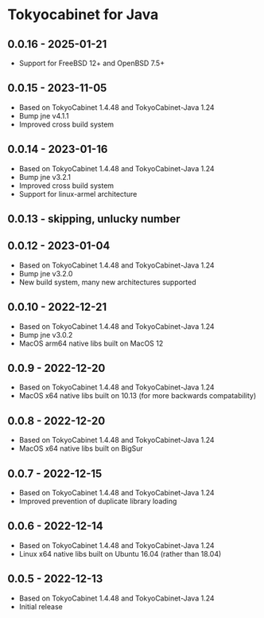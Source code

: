 # Tokyocabinet for Java

## 0.0.16 - 2025-01-21

 - Support for FreeBSD 12+ and OpenBSD 7.5+

## 0.0.15 - 2023-11-05
 - Based on TokyoCabinet 1.4.48 and TokyoCabinet-Java 1.24
 - Bump jne v4.1.1
 - Improved cross build system

## 0.0.14 - 2023-01-16
 - Based on TokyoCabinet 1.4.48 and TokyoCabinet-Java 1.24
 - Bump jne v3.2.1
 - Improved cross build system
 - Support for linux-armel architecture

## 0.0.13 - skipping, unlucky number

## 0.0.12 - 2023-01-04
 - Based on TokyoCabinet 1.4.48 and TokyoCabinet-Java 1.24
 - Bump jne v3.2.0
 - New build system, many new architectures supported

## 0.0.10 - 2022-12-21
 - Based on TokyoCabinet 1.4.48 and TokyoCabinet-Java 1.24
 - Bump jne v3.0.2
 - MacOS arm64 native libs built on MacOS 12

## 0.0.9 - 2022-12-20
 - Based on TokyoCabinet 1.4.48 and TokyoCabinet-Java 1.24
 - MacOS x64 native libs built on 10.13 (for more backwards compatability) 

## 0.0.8 - 2022-12-20
 - Based on TokyoCabinet 1.4.48 and TokyoCabinet-Java 1.24
 - MacOS x64 native libs built on BigSur

## 0.0.7 - 2022-12-15
 - Based on TokyoCabinet 1.4.48 and TokyoCabinet-Java 1.24
 - Improved prevention of duplicate library loading

## 0.0.6 - 2022-12-14
 - Based on TokyoCabinet 1.4.48 and TokyoCabinet-Java 1.24
 - Linux x64 native libs built on Ubuntu 16.04 (rather than 18.04)

## 0.0.5 - 2022-12-13
 - Based on TokyoCabinet 1.4.48 and TokyoCabinet-Java 1.24
 - Initial release
